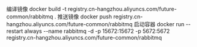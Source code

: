 编译镜像
docker build -t registry.cn-hangzhou.aliyuncs.com/future-common/rabbitmq .
推送镜像
docker push registry.cn-hangzhou.aliyuncs.com/future-common/rabbitmq
启动容器
docker run --restart always --name rabbitmq -d -p 15672:15672 -p 5672:5672 registry.cn-hangzhou.aliyuncs.com/future-common/rabbitmq
